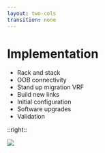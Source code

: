 ```yaml
---
layout: two-cols
transition: none
---
```

# Implementation

- Rack and stack
- OOB connectivity
- Stand up migration VRF
- Build new links
- Initial configuration
- Software upgrades
- Validation

::right::

<img src="/implementation.svg">

<!--
We've got our design all sorted, so now it is time to implement it.

The data centres we are deploying this equipment in happen to be facilities that we own, so arranging for racks and power is all internal. Once those are ready, we have staff onsite to unbox all the equipment and install it for us.

One thing we made sure to do from day one was provide out-of-band console access to the equipment, so that we are always able to access the terminal no matter what happens. We have quite a few OpenGear devices using third-party circuits deployed across our network, so we can extend some connections from these back to the devices in the new racks. In the diagram on the right, you can also see there is a management firewall at the bottom, which is another separated network we have spun up with internet access, to ensure that we have another path in alongside our out-of-band console access, as well as for connectivity to our management and monitoring tools.

As part of providing that management and monitoring access, we have built a temporary L3VPN to connect the firewalls at the data centres together, as well as to leak some routes in from our existing management VRF so we can connect back to our existing systems and tooling.

So, now we have remote console and data access to the devices. This makes updating them and applying some basic configuration pretty straightforward. It's at this point, we also take the time here to update our internal documentation and build some diagrams, add the prefixes and IP addresses into IPAM, and add the devices into our monitoring system.
-->
